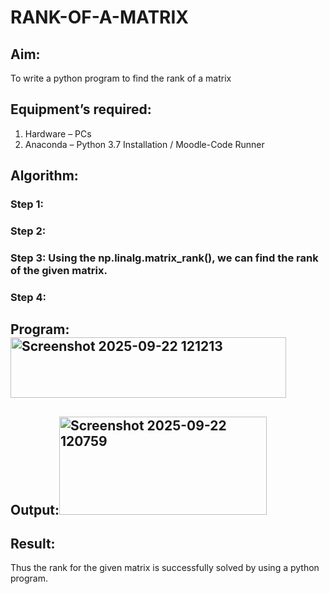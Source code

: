 # RANK-OF-A-MATRIX
## Aim:
To write a python program to find the rank of a matrix
## Equipment’s required:
1. 	Hardware – PCs
2. 	Anaconda – Python 3.7 Installation / Moodle-Code Runner
## Algorithm:
### Step 1: 
### Step 2: 
### Step 3: Using the np.linalg.matrix_rank(), we can find the rank of the given matrix.
### Step 4: 
## Program:<img width="441" height="97" alt="Screenshot 2025-09-22 121213" src="https://github.com/user-attachments/assets/86a2d225-63ac-41a5-830a-19bc9e740859" />

## Output:<img width="332" height="157" alt="Screenshot 2025-09-22 120759" src="https://github.com/user-attachments/assets/f9ead0ae-b151-4e87-9b4e-e3063a1452a1" />

## Result:
Thus the rank for the given matrix is successfully solved by  using a python program.

